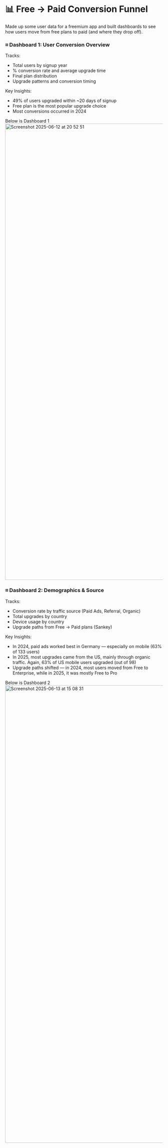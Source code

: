 # 📊 Free → Paid Conversion Funnel 

Made up some user data for a freemium app and built dashboards to see how users move from free plans to paid (and where they drop off).

### ⌗ Dashboard 1: User Conversion Overview
Tracks:
- Total users by signup year
- % conversion rate and average upgrade time
- Final plan distribution
- Upgrade patterns and conversion timing

 Key Insights:
- 49% of users upgraded within ~20 days of signup
- Free plan is the most popular upgrade choice
- Most conversions occurred in 2024

Below is Dashboard 1
<img width="1459" alt="Screenshot 2025-06-12 at 20 52 51" src="https://github.com/user-attachments/assets/0fbf11b3-a689-44d1-9ec2-ddad8604138e" />

### ⌗ Dashboard 2: Demographics & Source
Tracks:
- Conversion rate by traffic source (Paid Ads, Referral, Organic)
- Total upgrades by country
- Device usage by country
- Upgrade paths from Free → Paid plans (Sankey)

Key Insights:
- In 2024, paid ads worked best in Germany — especially on mobile (63% of 133 users)
- In 2025, most upgrades came from the US, mainly through organic traffic. Again, 63% of US mobile users upgraded (out of 98)
- Upgrade paths shifted — in 2024, most users moved from Free to Enterprise, while in 2025, it was mostly Free to Pro

Below is Dashboard 2
<img width="1463" alt="Screenshot 2025-06-13 at 15 08 31" src="https://github.com/user-attachments/assets/9e878330-3ed4-4eaf-b793-0e3f8d916802" />

